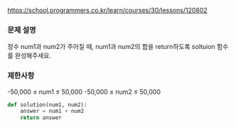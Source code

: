 https://school.programmers.co.kr/learn/courses/30/lessons/120802

### 문제 설명
정수 num1과 num2가 주어질 때, num1과 num2의 합을 return하도록 soltuion 함수를 완성해주세요.

### 제한사항
-50,000 ≤ num1 ≤ 50,000
-50,000 ≤ num2 ≤ 50,000

```python
def solution(num1, num2):
    answer = num1 + num2
    return answer
```